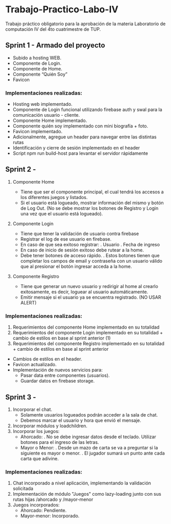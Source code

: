 # Trabajo-Practico-Labo-IV
Trabajo práctico obligatorio para la aprobación de la materia Laboratorio de computación IV del 4to cuatrimestre de TUP.

## Sprint 1 - Armado del proyecto
- Subido a hosting WEB.
- Componente de Login.
- Componente de Home.
- Componente “Quién Soy”
- Favicon

### Implementaciones realizadas:
- Hosting web implementado.
- Componente de Login funcional utilizando firebase auth y swal para la comunicación usuario - cliente.
- Componente Home implementado.
- Componente quién soy implementado con mini biografía + foto.
- Favicon implementado.
- Adicionalmente, agregue un header para navegar entre las distintas rutas
- Identificación y cierre de sesión implementado en el header 
- Script npm run build-host para levantar el servidor rápidamente

## Sprint 2 - 
1. Componente Home
    - Tiene que ser el componente principal, el cual tendrá los accesos a los diferentes juegos y
      listados.
    - Si el usuario está logueado, mostrar información del mismo y botón de Log Out. (No se debe
    mostrar los botones de Registro y Login una vez que el usuario está logueado).

2. Componente Login
    - Tiene que tener la validación de usuario contra firebase
    - Registrar el log de ese usuario en firebase.
    - En caso de que sea exitoso registrar:
      . Usuario
      . Fecha de ingreso
    - En caso de inicio de sesión exitoso debe rutear a la home.
    - Debe tener botones de acceso rápido.
      . Estos botones tienen que completar los campos de email y contraseña con un usuario
        válido que al presionar el botón ingresar acceda a la home.
3. Componente Registro
    - Tiene que generar un nuevo usuario y redirigir al home al crearlo exitosamente, es decir, loguear
      al usuario automáticamente.
    - Emitir mensaje si el usuario ya se encuentra registrado. (NO USAR ALERT)
### Implementaciones realizadas:
1. Requerimientos del componente Home implementado en su totalidad
2. Requerimientos del componente Login implementado en su totalidad + cambio de estilos en base al sprint anterior (1)
3. Requerimientos del componente Registro implementado en su totalidad + cambio de estilos en base al sprint anterior
- Cambios de estilos en el header.
- Favicon actualizado.
- Implementación de nuevos servicios para:
  - Pasar data entre componentes (usuarios).
  - Guardar datos en firebase storage.

## Sprint 3 - 
1. Incorporar el chat.
    - Solamente usuarios logueados podrán acceder a la sala de chat.
    - Debemos marcar el usuario y hora que envió el mensaje.
2. Incorporar módulos y loadchildren.
3. Incorporar los juegos:
    - Ahorcado:
        . No se debe ingresar datos desde el teclado. Utilizar botones para el ingreso de las letras.
    - Mayor o Menor:
        . Desde un mazo de carta se va a preguntar si la siguiente es mayor o menor.
        . El jugador sumará un punto ante cada carta que adivine.
### Implementaciones realizadas:
1. Chat incorporado a nivel aplicación, implementando la validación solicitada
2. Implementación de módulo "Juegos" como lazy-loading junto con sus rutas hijas /ahorcado y /mayor-menor
3. Juegos incorporados:
    - Ahorcado: Pendiente.
    - Mayor-menor: Incorporado. 
